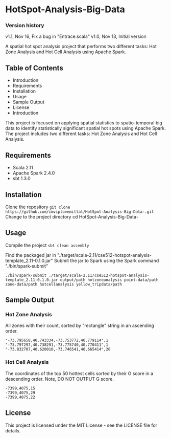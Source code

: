 # HotSpot-Analysis-Big-Data

### Version history
v1.1, Nov 16, Fix a bug in "Entrace.scala"
v1.0, Nov 13, Initial version

A spatial hot spot analysis project that performs two different tasks: Hot Zone Analysis and Hot Cell Analysis using Apache Spark.

## Table of Contents
- Introduction
- Requirements
- Installation
- Usage
- Sample Output
- License
- Introduction

This project is focused on applying spatial statistics to spatio-temporal big data to identify statistically significant spatial hot spots using Apache Spark. The project includes two different tasks: Hot Zone Analysis and Hot Cell Analysis.

## Requirements
- Scala 2.11
- Apache Spark 2.4.0
- sbt 1.3.0

## Installation
Clone the repository
```git clone https://github.com/imviplovemittal/HotSpot-Analysis-Big-Data-.git```
Change to the project directory
cd HotSpot-Analysis-Big-Data-

## Usage
Compile the project
```sbt clean assembly```

Find the packaged jar in "./target/scala-2.11/cse512-hotspot-analysis-template_2.11-0.1.0.jar"
Submit the jar to Spark using the Spark command "./bin/spark-submit"

```./bin/spark-submit ./target/scala-2.11/cse512-hotspot-analysis-template_2.11-0.1.0.jar output/path hotzoneanalysis point-data/path zone-data/path hotcellanalysis yellow_tripdata/path```

## Sample Output
### Hot Zone Analysis
All zones with their count, sorted by "rectangle" string in an ascending order.

```
"-73.795658,40.743334,-73.753772,40.779114",1
"-73.797297,40.738291,-73.775740,40.770411",1
"-73.832707,40.620010,-73.746541,40.665414",20
```

### Hot Cell Analysis
The coordinates of the top 50 hottest cells sorted by their G score in a descending order. Note, DO NOT OUTPUT G score.

```
-7399,4075,15
-7399,4075,29
-7399,4075,22
```

## License
This project is licensed under the MIT License - see the LICENSE file for details.
